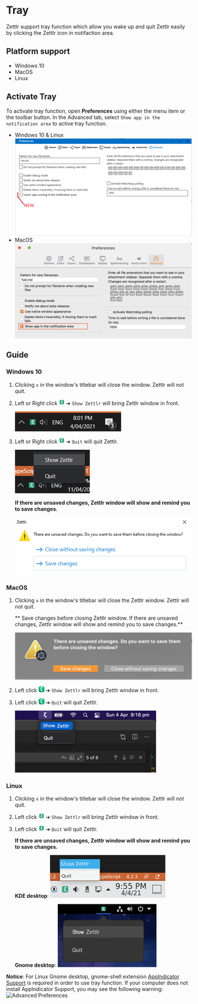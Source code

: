 # Tray
Zettlr support tray function which allow you wake up and quit Zettlr easily by clicking the Zettlr icon in notifaction area. 

## Platform support
- Windows 10
- MacOS
- Linux

## Activate Tray
To activate tray function, open **Preferences** using either the menu item or the toolbar button. In the Advanced tab, select `Show app in the notification area` to active tray function.

- Windows 10 & Linux
![taskbar perference wins10 & Linux](../img/zettlr-preferences-Windows-10-Linux.png)
- MacOS
![taskbar perference macOS](../img/zettlr-taskbar-preferences-MacOS.png)



## Guide
### Windows 10
1. Clicking `x` in the window's titlebar will close the window. Zettlr will not quit.

2.  Left or Right click ![tray icon](https://github.com/Zettlr/Zettlr/blob/develop/resources/icons/png/16x16.png?raw=true) ➔ `Show Zettlr` will bring Zettlr window in front.

    ![taskbar wins10](../img/zettlr-taskbar-Windows-10.png)
        
3. Left or Right click ![tray icon](https://github.com/Zettlr/Zettlr/blob/develop/resources/icons/png/16x16.png?raw=true) ➔ `Quit` will quit Zettlr. 

    ![close taskbar wins10](../img/zettlr-taskbar-with-quit-Windows-10.png)

    **If there are unsaved changes, Zettlr window will show and remind you to save changes.**

    ![save change warning taskbar wins10](../img/zettlr-taskbar-change-save-warning-Windows-10.png)

### MacOS
1. Clicking `x` in the window's titlebar will close the Zettlr window. Zettlr will not quit.

    ** Save changes before closing Zettlr window. If there are unsaved changes, Zettlr window will show and remind you to save changes.**  

    ![save change warning taskbar wins10](../img/zettlr-taskbar-change-save-warning-MacOS.png)

2. Left click ![tray MacOS icon](https://github.com/Zettlr/Zettlr/blob/develop/resources/icons/icns/icon.iconset/icon_16x16.png?raw=true) ➔ `Show Zettlr` will bring Zettlr window in front.

3. Left click ![tray MacOS icon](https://github.com/Zettlr/Zettlr/blob/develop/resources/icons/icns/icon.iconset/icon_16x16.png?raw=true) ➔ `Quit` will quit Zettlr. 
    
    ![Design MacOS](../img/zettlr-taskbar-with-quit-MacOS.png)

    

    

### Linux 

1. Clicking `x` in the window's titlebar will close the window. Zettlr will not quit.

2. Left click ![tray icon](https://github.com/Zettlr/Zettlr/blob/develop/resources/icons/png/16x16.png?raw=true) ➔ `Show Zettlr` will bring Zettlr window in front.

3. Left click ![tray icon](https://github.com/Zettlr/Zettlr/blob/develop/resources/icons/png/16x16.png?raw=true) ➔ `Quit` will quit Zettlr. 

    **If there are unsaved changes, Zettlr window will show and remind you to save changes.**  


    **KDE desktop**:
    ![Design MacOS](../img/zettlr-taskbar-with-quit-Fedora-33-KDE.png)
    
    **Gnome desktop**:
    ![Design MacOS](../img/zettlr-taskbar-with-quit-Fedora-33-Gnome.png)
    
**Notice**: 
For Linux Gnome desktop, gnome-shell extension [AppIndicator Support](https://extensions.gnome.org/extension/615/appindicator-support/) is required in order to use tray function. If your computer does not install AppIndicator Support, you may see the following warning:
    ![Advanced Preferences](https://user-images.githubusercontent.com/5193990/117012082-b4992100-ad2d-11eb-8ee2-f03eb8923839.png)
